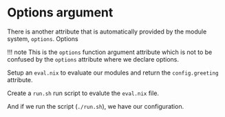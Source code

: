 # Options argument

There is another attribute that is automatically provided by the  module system, `options`.
Options 

!!! note
    This is the `options` function argument attribute which is not to be confused by the `options` attribute where we declare options.

[//]: # (./options.nix)

[//]: # (./config.nix)

Setup an `eval.nix` to evaluate our modules and return the `config.greeting` attribute.

[//]: # (./eval.nix)

Create a `run.sh` run script to evalute the `eval.nix` file.

[//]: # (./run.sh)

And if we run the script (`./run.sh`), we have our configuration.

[//]: # (self.eval)
